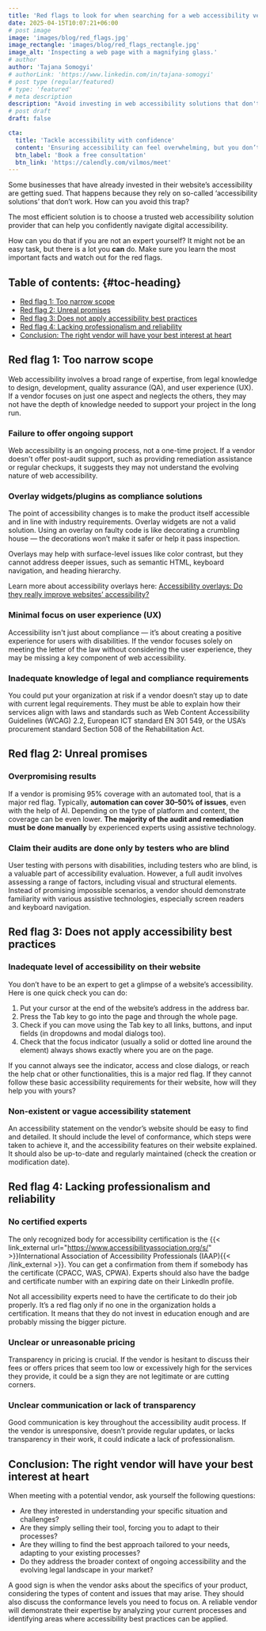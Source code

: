```yaml
---
title: 'Red flags to look for when searching for a web accessibility vendor'
date: 2025-04-15T10:07:21+06:00
# post image
image: 'images/blog/red_flags.jpg'
image_rectangle: 'images/blog/red_flags_rectangle.jpg'
image_alt: 'Inspecting a web page with a magnifying glass.'
# author
author: 'Tajana Somogyi'
# authorLink: 'https://www.linkedin.com/in/tajana-somogyi'
# post type (regular/featured)
# type: 'featured'
# meta description
description: "Avoid investing in web accessibility solutions that don't work. You can spot these 4 red flags on your own."
# post draft
draft: false

cta:
  title: 'Tackle accessibility with confidence'
  content: 'Ensuring accessibility can feel overwhelming, but you don’t have to do it alone. Chat with an accessibility expert to see how we can help.'
  btn_label: 'Book a free consultation'
  btn_link: 'https://calendly.com/vilmos/meet'
---
```


Some businesses that have already invested in their website’s accessibility are getting sued. That happens because they rely on so-called ‘accessibility solutions’ that don’t work. How can you avoid this trap?

The most efficient solution is to choose a trusted web accessibility solution provider that can help you confidently navigate digital accessibility.

How can you do that if you are not an expert yourself? It might not be an easy task, but there is a lot you **can** do. Make sure you learn the most important facts and watch out for the red flags.

## Table of contents: {#toc-heading}

<ul aria-labelledby="toc-heading">
  <li><a href="#red-flag-1-too-narrow-scope">Red flag 1: Too narrow scope</a></li>
  <li><a href="#red-flag-2-unreal-promises">Red flag 2: Unreal promises</a></li>
  <li><a href="#red-flag-3-does-not-apply-accessibility-best-practices">Red flag 3: Does not apply accessibility best practices</a></li>
  <li><a href="#red-flag-4-lacking-professionalism-and-reliability">Red flag 4: Lacking professionalism and reliability</a></li>
  <li><a href="#conclusion-the-right-vendor-will-have-your-best-interest-at-heart">Conclusion: The right vendor will have your best interest at heart</a></li>
</ul>

## Red flag 1: Too narrow scope

Web accessibility involves a broad range of expertise, from legal knowledge to design, development, quality assurance (QA), and user experience (UX). If a vendor focuses on just one aspect and neglects the others, they may not have the depth of knowledge needed to support your project in the long run.

### Failure to offer ongoing support

Web accessibility is an ongoing process, not a one-time project. If a vendor doesn't offer post-audit support, such as providing remediation assistance or regular checkups, it suggests they may not understand the evolving nature of web accessibility.

### Overlay widgets/plugins as compliance solutions

The point of accessibility changes is to make the product itself accessible and in line with industry requirements. Overlay widgets are not a valid solution. Using an overlay on faulty code is like decorating a crumbling house — the decorations won’t make it safer or help it pass inspection.

Overlays may help with surface-level issues like color contrast, but they cannot address deeper issues, such as semantic HTML, keyboard navigation, and heading hierarchy.

Learn more about accessibility overlays here: [Accessibility overlays: Do they really improve websites’ accessibility?](/blog/accessibility-overlays-do-they-really-improve-websites-accessibility/)

### Minimal focus on user experience (UX)

Accessibility isn't just about compliance — it’s about creating a positive experience for users with disabilities. If the vendor focuses solely on meeting the letter of the law without considering the user experience, they may be missing a key component of web accessibility.

### Inadequate knowledge of legal and compliance requirements

You could put your organization at risk if a vendor doesn’t stay up to date with current legal requirements. They must be able to explain how their services align with laws and standards such as Web Content Accessibility Guidelines (WCAG) 2.2, European ICT standard EN 301 549, or the USA’s procurement standard Section 508 of the Rehabilitation Act.

## Red flag 2: Unreal promises

### Overpromising results

If a vendor is promising 95% coverage with an automated tool, that is a major red flag. Typically, **automation can cover 30–50% of issues**, even with the help of AI. Depending on the type of platform and content, the coverage can be even lower. **The majority of the audit and remediation must be done manually** by experienced experts using assistive technology.

### Claim their audits are done only by testers who are blind

User testing with persons with disabilities, including testers who are blind, is a valuable part of accessibility evaluation. However, a full audit involves assessing a range of factors, including visual and structural elements. Instead of promising impossible scenarios, a vendor should demonstrate familiarity with various assistive technologies, especially screen readers and keyboard navigation.

## Red flag 3: Does not apply accessibility best practices

### Inadequate level of accessibility on their website

You don’t have to be an expert to get a glimpse of a website’s accessibility. Here is one quick check you can do:

1. Put your cursor at the end of the website’s address in the address bar.
2. Press the Tab key to go into the page and through the whole page.
3. Check if you can move using the Tab key to all links, buttons, and input fields (in dropdowns and modal dialogs too).
4. Check that the focus indicator (usually a solid or dotted line around the element) always shows exactly where you are on the page.

If you cannot always see the indicator, access and close dialogs, or reach the help chat or other functionalities, this is a major red flag. If they cannot follow these basic accessibility requirements for their website, how will they help you with yours?

### Non-existent or vague accessibility statement

An accessibility statement on the vendor’s website should be easy to find and detailed. It should include the level of conformance, which steps were taken to achieve it, and the accessibility features on their website explained. It should also be up-to-date and regularly maintained (check the creation or modification date).

## Red flag 4: Lacking professionalism and reliability

### No certified experts

The only recognized body for accessibility certification is the {{< link_external url="https://www.accessibilityassociation.org/s/" >}}International Association of Accessibility Professionals (IAAP){{< /link_external >}}. You can get a confirmation from them if somebody has the certificate (CPACC, WAS, CPWA). Experts should also have the badge and certificate number with an expiring date on their LinkedIn profile.

Not all accessibility experts need to have the certificate to do their job properly. It’s a red flag only if no one in the organization holds a certification. It means that they do not invest in education enough and are probably missing the bigger picture.

### Unclear or unreasonable pricing

Transparency in pricing is crucial. If the vendor is hesitant to discuss their fees or offers prices that seem too low or excessively high for the services they provide, it could be a sign they are not legitimate or are cutting corners.

### Unclear communication or lack of transparency

Good communication is key throughout the accessibility audit process. If the vendor is unresponsive, doesn’t provide regular updates, or lacks transparency in their work, it could indicate a lack of professionalism.

## Conclusion: The right vendor will have your best interest at heart

When meeting with a potential vendor, ask yourself the following questions:

- Are they interested in understanding your specific situation and challenges?
- Are they simply selling their tool, forcing you to adapt to their processes?
- Are they willing to find the best approach tailored to your needs, adapting to your existing processes?
- Do they address the broader context of ongoing accessibility and the evolving legal landscape in your market?

A good sign is when the vendor asks about the specifics of your product, considering the types of content and issues that may arise. They should also discuss the conformance levels you need to focus on. A reliable vendor will demonstrate their expertise by analyzing your current processes and identifying areas where accessibility best practices can be applied.
